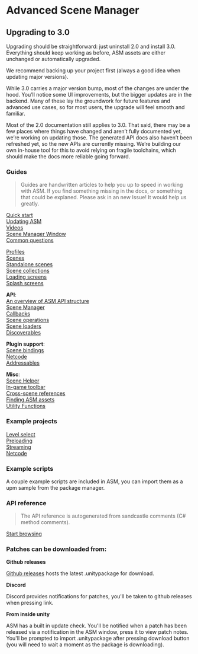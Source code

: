 
# Advanced Scene Manager

## Upgrading to 3.0
Upgrading should be straightforward: just uninstall 2.0 and install 3.0. Everything should keep working as before, ASM assets are either unchanged or automatically upgraded.

We recommend backing up your project first (always a good idea when updating major versions).

While 3.0 carries a major version bump, most of the changes are under the hood. You’ll notice some UI improvements, but the bigger updates are in the backend. Many of these lay the groundwork for future features and advanced use cases, so for most users, the upgrade will feel smooth and familiar.

Most of the 2.0 documentation still applies to 3.0. That said, there may be a few places where things have changed and aren’t fully documented yet, we’re working on updating those. The generated API docs also haven’t been refreshed yet, so the new APIs are currently missing. We’re building our own in-house tool for this to avoid relying on fragile toolchains, which should make the docs more reliable going forward.

### Guides

> Guides are handwritten articles to help you up to speed in working with ASM.
> If you find something missing in the docs, or something that could be explaned. Please ask in an new Issue!
> It would help us greatly.

[Quick start](guides/Quick%20start.md)\
[Updating ASM](guides/Updating.md)\
[Videos](<guides/Videos.md>)\
[Scene Manager Window](<guides/Scene manager window.md>)\
[Common questions](<guides/Common questions.md>)

[Profiles](guides/Profiles.md)\
[Scenes](guides/Scenes.md)\
[Standalone scenes](<guides/Standalone scenes.md>)\
[Scene collections](<guides/Scene collections.md>)\
[Loading screens](<guides/Loading screens.md>)\
[Splash screens](<guides/Splash screens.md>)

**API**:\
[An overview of ASM API structure](<guides/An overview of ASM API structure.md>)\
[Scene Manager](<guides/Scene manager.md>)\
[Callbacks](<guides/Callbacks.md>)\
[Scene operations](<guides/Scene operations.md>)\
[Scene loaders](<guides/Scene loaders.md>)\
[Discoverables](<guides/Discoverables.md>)

**Plugin support**:\
[Scene bindings](<guides/Scene bindings.md>)\
[Netcode](<guides/Netcode.md>)\
[Addressables](<guides/addressables.md>)

**Misc**:\
[Scene Helper](<guides/Scene helper.md>)\
[In-game toolbar](<guides/In-game toolbar.md>)\
[Cross-scene references](<guides/Cross-scene references.md>)\
[Finding ASM assets](<guides/Finding asm assets.md>)\
[Utility Functions](<guides/ASMUtilityFunctions.md>)

### Example projects

[Level select](https://github.com/Lazy-Solutions/example.asm.level-select)\
[Preloading](https://github.com/Lazy-Solutions/example.asm.preloading)\
[Streaming](https://github.com/Lazy-Solutions/example.asm.streaming)\
[Netcode](https://github.com/Lazy-Solutions/example.asm.netcode)

### Example scripts

A couple example scripts are included in ASM, you can import them as a upm sample from the package manager.

### API reference

> The API reference is autogenerated from sandcastle comments (C# method comments).

[Start browsing](api/readme.md)

### Patches can be downloaded from:

**Github releases**

[Github releases](https://github.com/Lazy-Solutions/AdvancedSceneManager/releases/latest) hosts the latest .unitypackage for download.

**Discord**

Discord provides notifications for patches, you'll be taken to github releases when pressing link.

**From inside unity**

ASM has a built in update check. You'll be notified when a patch has been released via a notification in the ASM window, press it to view patch notes. You'll be prompted to import .unitypackage after pressing download button (you will need to wait a moment as the package is downloading).
